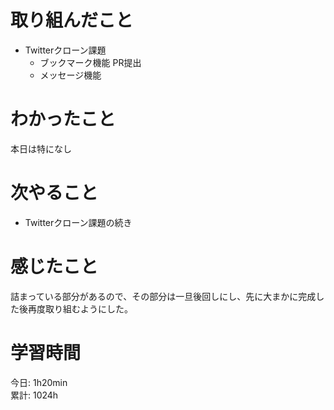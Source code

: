 # 取り組んだこと       
- Twitterクローン課題
  - ブックマーク機能 PR提出
  - メッセージ機能
# わかったこと 
本日は特になし
# 次やること  
- Twitterクローン課題の続き  
# 感じたこと  
詰まっている部分があるので、その部分は一旦後回しにし、先に大まかに完成した後再度取り組むようにした。
# 学習時間 
今日: 1h20min                      
累計: 1024h                    
